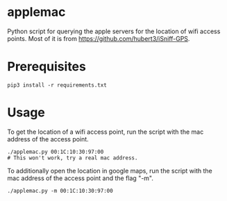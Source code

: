 applemac
========

Python script for querying the apple servers for the location of wifi access points.
Most of it is from https://github.com/hubert3/iSniff-GPS.


# Prerequisites

    pip3 install -r requirements.txt

# Usage

To get the location of a wifi access point, run the script with the mac address of the access point.

    ./applemac.py 00:1C:10:30:97:00
    # This won't work, try a real mac address.

To additionally open the location in google maps, run the script with the mac address of the access point and the flag "-m".

    ./applemac.py -m 00:1C:10:30:97:00


